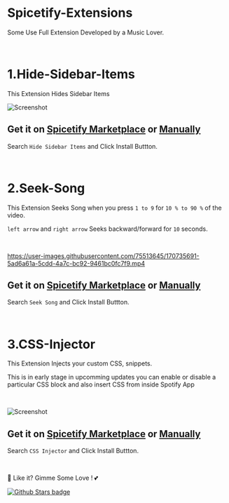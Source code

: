 # Spicetify-Extensions

Some Use Full Extension Developed by a Music Lover.

<br />

# 1.Hide-Sidebar-Items

This Extension Hides Sidebar Items

![Screenshot](https://raw.githubusercontent.com/Tetrax-10/Spicetify-Extensions/master/Hide-Sidebar-Items/screenshot.png)

## Get it on [Spicetify Marketplace](https://github.com/spicetify/spicetify-marketplace) or [Manually](https://github.com/Tetrax-10/Spicetify-Extensions/tree/master/Hide-Sidebar-Items)

Search `Hide Sidebar Items` and Click Install Buttton.

<br />

# 2.Seek-Song

This Extension Seeks Song when you press `1 to 9` for `10 % to 90 %` of the video.

`left arrow` and `right arrow` Seeks backward/forward for `10` seconds.

<br />

https://user-images.githubusercontent.com/75513645/170735691-5ad6a61a-5cdd-4a7c-bc92-9461bc0fc7f9.mp4

## Get it on [Spicetify Marketplace](https://github.com/spicetify/spicetify-marketplace) or [Manually](https://github.com/Tetrax-10/Spicetify-Extensions/tree/master/Seek-Song)

Search `Seek Song` and Click Install Buttton.

<br />

# 3.CSS-Injector

This Extension Injects your custom CSS, snippets.

This is in early stage in upcomming updates you can enable or disable a particular CSS block and also insert CSS from inside Spotify App

<br />

![Screenshot](https://raw.githubusercontent.com/Tetrax-10/Spicetify-Extensions/master/CSS-Injector/screenshot.png)

## Get it on [Spicetify Marketplace](https://github.com/spicetify/spicetify-marketplace) or [Manually](https://github.com/Tetrax-10/Spicetify-Extensions/tree/master/CSS-Injector)

Search `CSS Injector` and Click Install Buttton.

<br />

🌟 Like it? Gimme Some Love ! 💕

[![Github Stars badge](https://img.shields.io/github/stars/Tetrax-10/Spicetify-Extensions?logo=github&style=social)](https://github.com/Tetrax-10/Spicetify-Extensions)
